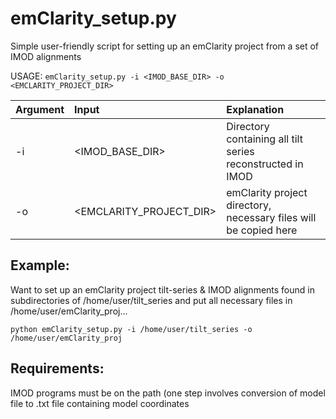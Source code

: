 # emClarity_setup.py
Simple user-friendly script for setting up an emClarity project from a set of IMOD alignments

USAGE: `emClarity_setup.py -i <IMOD_BASE_DIR> -o <EMCLARITY_PROJECT_DIR>`
  
| Argument              |   Input               |    Explanation |
|:----------------------|:----------------------|:-----------|
|-i  |  <IMOD_BASE_DIR>| Directory containing all tilt series reconstructed in IMOD |
|-o  |   <EMCLARITY_PROJECT_DIR>| emClarity project directory, necessary files will be copied here|

## Example:

Want to set up an emClarity project tilt-series & IMOD alignments found in subdirectories of /home/user/tilt_series and put all necessary files in /home/user/emClarity_proj...

```python emClarity_setup.py -i /home/user/tilt_series -o /home/user/emClarity_proj```

## Requirements:

IMOD programs must be on the path (one step involves conversion of model file to .txt file containing model coordinates
